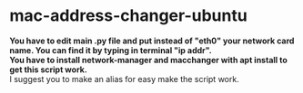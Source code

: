 # mac-address-changer-ubuntu
<b>You have to edit main .py file and put instead of "eth0" your network card name. You can find it by typing in terminal "ip addr".</b></br>
<b>You have to install network-manager and macchanger with apt install to get this script work. </b></br>
I suggest you to make an alias for easy make the script work.


